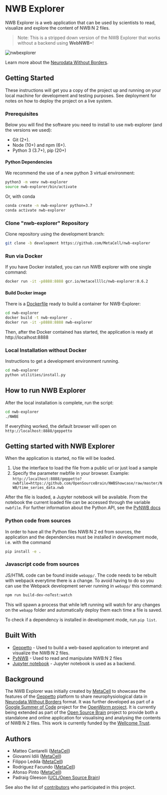 # NWB Explorer

NWB Explorer is a web application that can be used by scientists to read, visualize and explore the content of NWB:N 2 files.

> Note: This is a stripped down version of the NWB Explorer that works without a backend using **WebNWB***!

![nwbexplorer](https://user-images.githubusercontent.com/39889/67516734-24c1e380-f66f-11e9-9fba-5151118f5e4d.gif)

Learn more about the [Neurodata Without Borders](https://www.nwb.org/).

## Getting Started

These instructions will get you a copy of the project up and running on your local machine for development and testing 
purposes. See deployment for notes on how to deploy the project on a live system. 

### Prerequisites

Below you will find the software you need to install to use nwb explorer (and the versions we used):

* Git (2+).
* Node (10+) and npm (6+).
* Python 3 (3.7+), pip (20+)

#### Python Dependencies

We recommend the use of a new python 3 virtual environment:

```bash
python3 -m venv nwb-explorer
source nwb-explorer/bin/activate
```

Or, with conda

```bash
conda create -n nwb-explorer python=3.7
conda activate nwb-explorer
```

### Clone "nwb-explorer" Repository

Clone repository using the development branch:

```bash
git clone -b development https://github.com/MetaCell/nwb-explorer
```

### Run via Docker

If you have Docker installed, you can run NWB explorer with one single command:

```bash
docker run -it -p8888:8888 gcr.io/metacellllc/nwb-explorer:0.6.2
```

#### Build Docker image
There is a [Dockerfile](./Dockerfile) ready to build a container for NWB-Explorer:

```bash
cd nwb-explorer
docker build -t nwb-explorer .
docker run -it -p8888:8888 nwb-explorer
```
Then, after the Docker contained has started, the application is ready at http://localhost:8888

### Local Installation without Docker

Instructions to get a development environment running.

```bash
cd nwb-explorer
python utilities/install.py
```

## How to run NWB Explorer

After the local installation is complete, run the script:

```bash
cd nwb-explorer
./NWBE
```

If everything worked, the default browser will open on `http://localhost:8888/geppetto`

## Getting started with NWB Explorer

When the application is started, no file will be loaded.

1. Use the interface to load the file from a public url or just load a sample
1. Specify the parameter nwbfile in your browser. Example: `http://localhost:8888/geppetto?nwbfile=https://github.com/OpenSourceBrain/NWBShowcase/raw/master/NWB/time_series_data.nwb`

After the file is loaded, a Jupyter notebook will be available.
From the notebook the current loaded file can be accessed through the variable `nwbfile`.
For further information about the Python API, see the [PyNWB docs](https://pynwb.readthedocs.io/en/stable/)

### Python code from sources

In order to have all the Python files NWB:N 2 ed from sources, the application and the dependencies must be installed in development mode, i.e. with the command

```bash
pip install -e .
```

### Javascript code from sources

JS/HTML code can be found inside `webapp/`. The code needs to be rebuilt with webpack everytime there is a change. To avoid having to do so you can use the Webpack development server running in `webapp/` this command:

```bash
npm run build-dev-noTest:watch
```

This will spawn a process that while left running will watch for any changes on the `webapp` folder and automatically deploy them each time a file is saved.

To check if a dependency is installed in development mode, run `pip list`.

## Built With

* [Geppetto](http://www.geppetto.org/) - Used to build a web-based application to interpret and visualize the NWB:N 2 files.
* [PyNWB](https://github.com/NeurodataWithoutBorders/pynwb) - Used to read and manipulate NWB:N 2 files
* [Jupyter notebook](https://jupyter.org/) - Jupyter notebook is used as a backend.


## Background

The NWB Explorer was initially created by [MetaCell](http://metacell.us) to showcase the features of the [Geppetto](http://www.geppetto.org/) platform to share
neurophysiological data in [Neurodata Without Borders](https://www.nwb.org/) format. It was further developed as part of a
[Google Summer of Code](https://summerofcode.withgoogle.com/) project for the [OpenWorm project](http://openworm.org/). It is currently being extended as part of the [Open Source Brain](http://www.opensourcebrain.org/)
project to provide both a standalone and online application for visualising and analysing the contents of NWB:N 2 files.
This work is currently funded by the [Wellcome Trust](https://wellcome.ac.uk/).

## Authors

* Matteo Cantarelli ([MetaCell](http://metacell.us))
* Giovanni Idili ([MetaCell](http://metacell.us))
* Filippo Ledda ([MetaCell](http://metacell.us))
* Rodriguez Facundo ([MetaCell](http://metacell.us))
* Afonso Pinto ([MetaCell](http://metacell.us))
* Padraig Gleeson ([UCL/Open Source Brain](http://opensourcebrain.org))


See also the list of [contributors](https://github.com/Metacell/nwb-explorer/contributors) who participated in this project.
